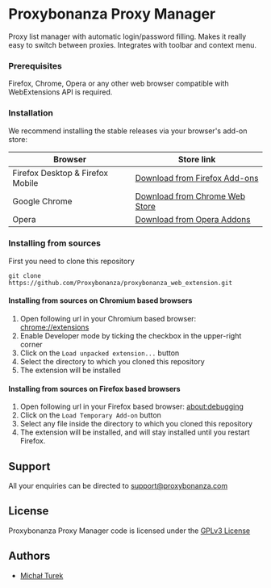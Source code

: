 # Proxybonanza Proxy Manager

Proxy list manager with automatic login/password filling. Makes it really easy to switch between proxies. Integrates with toolbar and context menu.

### Prerequisites

Firefox, Chrome, Opera or any other web browser compatible with WebExtensions API is required.

### Installation

We recommend installing the stable releases via your browser's add-on store:

Browser | Store link
------------ | -------------
Firefox Desktop & Firefox Mobile | [Download from Firefox Add-ons](https://addons.mozilla.org/firefox/addon/proxybonanza-manager/)
Google Chrome | [Download from Chrome Web Store](https://chrome.google.com/webstore/detail/proxybonanza-proxy-manage/kconeelhhdbnjombompadmclijkcfbph) 
Opera | [Download from Opera Addons](https://addons.opera.com/extensions/details/proxybonanza-proxy-manager/)

### Installing from sources

First you need to clone this repository
```
git clone https://github.com/Proxybonanza/proxybonanza_web_extension.git
```

#### Installing from sources on Chromium based browsers
1) Open following url in your Chromium based browser: [chrome://extensions](chrome://extensions)
2) Enable Developer mode by ticking the checkbox in the upper-right corner
3) Click on the `Load unpacked extension...` button
4) Select the directory to which you cloned this repository
5) The extension will be installed

#### Installing from sources on Firefox based browsers
1) Open following url in your Firefox based browser: [about:debugging](about:debugging)
2) Click on the `Load Temporary Add-on` button
3) Select any file inside the directory to which you cloned this repository
4) The extension will be installed, and will stay installed until you restart Firefox.

## Support

All your enquiries can be directed to [support@proxybonanza.com](mailto:support@proxybonanza.com)

## License

Proxybonanza Proxy Manager code is licensed under the [GPLv3 License](LICENSE.md)

## Authors

*  [Michał Turek](https://github.com/asgraf)
